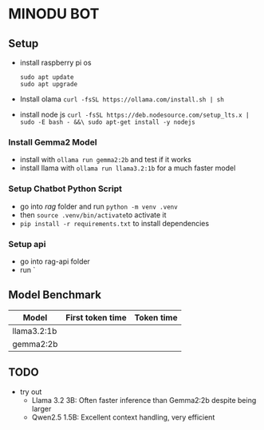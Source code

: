 # MINODU BOT



## Setup

* install raspberry pi os

  ```
  sudo apt update
  sudo apt upgrade
  ```

* Install olama `curl -fsSL https://ollama.com/install.sh | sh`
* install node js `curl -fsSL https://deb.nodesource.com/setup_lts.x | sudo -E bash - &&\ sudo apt-get install -y nodejs`

### Install Gemma2 Model

* install with `ollama run gemma2:2b` and test if it works
* install llama with `ollama run llama3.2:1b` for a much faster model

### Setup Chatbot Python Script

* go into *rag* folder and run `python -m venv .venv`
* then `source .venv/bin/activate`to activate it
* `pip install -r requirements.txt`  to install dependencies

### Setup api

* go into rag-api folder
* run `


## Model Benchmark

| Model         | First token time    | Token time | 
| ----          | ----                | ----       | 
| llama3.2:1b   |                     |            |
| gemma2:2b     |                     |            |

## TODO

* try out 
  * Llama 3.2 3B: Often faster inference than Gemma2:2b despite being larger
  * Qwen2.5 1.5B: Excellent context handling, very efficient



